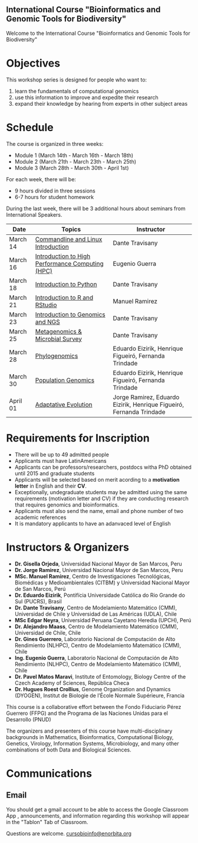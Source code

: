 ## International Course "Bioinformatics and Genomic Tools for Biodiversity"

Welcome to the International Course "Bioinformatics and Genomic Tools for Biodiversity"

# Objectives

This workshop series is designed for people who want to:
1) learn the fundamentals of computational genomics
2) use this information to improve and expedite their research
3) expand their knowledge by hearing from experts in other subject areas

# Schedule

The course is organized in three weeks:
* Module 1 (March 14th - March 16th - March 18th)
* Module 2 (March 21th - March 23th - March 25th)
* Module 3 (March 28th - March 30th - April 1st)

For each week, there will be:
* 9 hours divided in three sessions
* 6-7 hours for student homework

During the last week, there will be 3 additional hours about seminars from International Speakers.

|Date|Topics|Instructor|
|----|--------|------------|
| March 14 | [Commandline and Linux Introduction](https://github.com/CITBM-AAB/Bioinformatics_and_Genomic_Tools_for_Biodiversity_Tutorial/tree/main/Lectures/Section1) | Dante Travisany| 
| March 16 | [Introduction to High Performance Computing (HPC)](https://github.com/CITBM-AAB/Bioinformatics_and_Genomic_Tools_for_Biodiversity_Tutorial/tree/main/Lectures/Section2) | Eugenio Guerra|
| March 18 | [Introduction to Python](https://github.com/CITBM-AAB/Bioinformatics_and_Genomic_Tools_for_Biodiversity_Tutorial/tree/main/Lectures/Section3) |Dante Travisany| 
| March 21 | [Introduction to R and RStudio](https://github.com/CITBM-AAB/Bioinformatics_and_Genomic_Tools_for_Biodiversity_Tutorial/tree/main/Lectures/Section4) | Manuel Ramirez |
| March 23 | [Introduction to Genomics and NGS](https://github.com/CITBM-AAB/Bioinformatics_and_Genomic_Tools_for_Biodiversity_Tutorial/tree/main/Lectures/Section5) | Dante Travisany|
| March 25 | [Metagenomics & Microbial Survey](https://github.com/CITBM-AAB/Bioinformatics_and_Genomic_Tools_for_Biodiversity_Tutorial/tree/main/Lectures/Section6) | Dante Travisany |
| March 28 | [Phylogenomics](https://github.com/CITBM-AAB/Bioinformatics_and_Genomic_Tools_for_Biodiversity_Tutorial/tree/main/Lectures/Section7) | Eduardo Eizirik, Henrique Figueiró, Fernanda Trindade |
| March 30 | [Population Genomics](https://github.com/CITBM-AAB/Bioinformatics_and_Genomic_Tools_for_Biodiversity_Tutorial/tree/main/Lectures/Section8) | Eduardo Eizirik, Henrique Figueiró, Fernanda Trindade |
| April 01 | [Adaptative Evolution](https://github.com/CITBM-AAB/Bioinformatics_and_Genomic_Tools_for_Biodiversity_Tutorial/tree/main/Lectures/Section9) | Jorge Ramirez, Eduardo Eizirik, Henrique Figueiró, Fernanda Trindade |

# Requirements for Inscription

* There will be up to 49 admitted people
* Applicants must have LatinAmericans 
* Applicants can be professors/researchers, postdocs witha PhD obtained until 2015 and graduate students
* Applicants will be selected based on merit acording to a **motivation letter** in English and their **CV**.
* Exceptionally, undegraduate students may be admitted using the same requirements (motivation letter and CV) if they are conducting research that requires genomics and bioinformatics.
* Applicants must also send the name, email and phone number of two academic references
* It is mandatory applicants to have an adanvaced level of English


# Instructors & Organizers

* **Dr. Gisella Orjeda**, Universidad Nacional Mayor de San Marcos, Peru
* **Dr. Jorge Ramirez**, Universidad Nacional Mayor de San Marcos, Peru
* **MSc. Manuel Ramirez**, Centro de Investigaciones Tecnológicas, Biomédicas y Medioambientales (CITBM) y Universidad Nacional Mayor de San Marcos, Perú
* **Dr. Eduardo Eizirik**, Pontifícia Universidade Católica do Rio Grande do Sul (PUCRS), Brasil
* **Dr. Dante Travisany**, Centro de Modelamiento Matemático (CMM), Universidad de Chile y Universidad de Las Américas (UDLA), Chile
* **MSc Edgar Neyra**, Universidad Peruana Cayetano Heredia (UPCH), Perú
* **Dr. Alejandro Maass**, Centro de Modelamiento Matemático (CMM), Universidad de Chile, Chile
* **Dr. Gines Guerrero**, Laboratorio Nacional de Computación de Alto Rendimiento (NLHPC), Centro de Modelamiento Matemático (CMM), Chile
* **Ing. Eugenio Guerra**, Laboratorio Nacional de Computación de Alto Rendimiento (NLHPC), Centro de Modelamiento Matemático (CMM), Chile
* **Dr. Pavel Matos Maravi**, Institute of Entomology, Biology Centre of the Czech Academy of Sciences, República Checa
* **Dr. Hugues Roest Crollius**, Genome Organization and Dynamics (DYOGEN), Institut de Biologie de l’École Normale Supérieure, Francia

This course is a collaborative effort between the Fondo Fiduciario Pérez Guerrero (FFPG) and the Programa de las Naciones Unidas para el Desarrollo (PNUD)

The organizers and presenters of this course have multi-disciplinary backgrounds in Mathematics, Bioinformatics, Computational Biology, Genetics, Virology, Information Systems, Microbiology, and many other combinations of both Data and Biological Sciences.


# Communications

## Email
You should get a gmail account to be able to access the Google Classroom App , announcements, and information regarding this workshop will appear in the "Tablon" Tab of Classroom. 

Questions are welcome. 
cursobioinfo@enorbita.org
